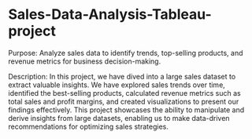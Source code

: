 # Sales-Data-Analysis-Tableau-project
 
Purpose: Analyze sales data to identify trends, top-selling products, and revenue metrics for business decision-making.

Description: In this project, we have dived into a large sales dataset to extract valuable insights.
We have explored sales trends over time, identified the best-selling products, calculated revenue metrics such as 
total sales and profit margins, and created visualizations to present our findings effectively.
This project showcases the ability to manipulate and derive insights from large datasets, enabling us to make data-driven recommendations for optimizing sales strategies.
